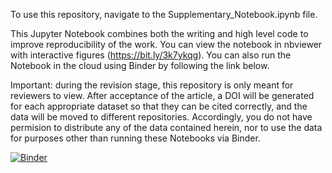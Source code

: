 To use this repository, navigate to the Supplementary_Notebook.ipynb file. 

This Jupyter Notebook combines both the writing and high level code to improve reproducibility of the work. You can view the notebook in nbviewer with interactive figures (https://bit.ly/3k7ykqg). You can also run the Notebook in the cloud using Binder by following the link below. 

Important: during the revision stage, this repository is only meant for reviewers to view. After acceptance of the article, a DOI will be generated for each appropriate dataset so that they can be cited correctly, and the data will be moved to different repositories. Accordingly, you do not have permision to distribute any of the data contained herein, nor to use the data for purposes other than running these Notebooks via Binder. 

[![Binder](https://mybinder.org/badge_logo.svg)](https://mybinder.org/v2/gh/brennanbrunsvik/Fault-morphology-clustering/master)


